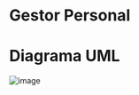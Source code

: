 # Gestor Personal
# Diagrama UML
![image](https://github.com/azambrano02/GestorPersonal/assets/146024498/69254610-676d-401b-989b-c1f20443403f)

